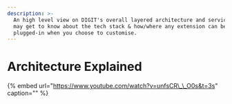 ```yaml
---
description: >-
  An high level view on DIGIT's overall layered architecture and services. You
  may get to know about the tech stack & how/where any extension can be
  plugged-in when you choose to customise.
---
```


# Architecture Explained

{% embed url="https://www.youtube.com/watch?v=unfsCR\_\_O0s&t=3s" caption="" %}

